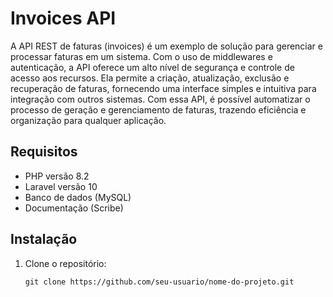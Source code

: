 # Invoices API

A API REST de faturas (invoices) é um exemplo de solução para gerenciar e processar faturas em um sistema. Com o uso de middlewares e autenticação, a API oferece um alto nível de segurança e controle de acesso aos recursos. Ela permite a criação, atualização, exclusão e recuperação de faturas, fornecendo uma interface simples e intuitiva para integração com outros sistemas. Com essa API, é possível automatizar o processo de geração e gerenciamento de faturas, trazendo eficiência e organização para qualquer aplicação.

## Requisitos

- PHP versão 8.2
- Laravel versão 10
- Banco de dados (MySQL)
- Documentação (Scribe)

## Instalação

1. Clone o repositório:

   ```shell
   git clone https://github.com/seu-usuario/nome-do-projeto.git
   ```
